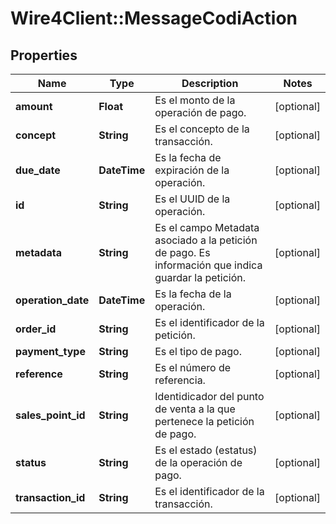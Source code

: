 # Wire4Client::MessageCodiAction

## Properties
Name | Type | Description | Notes
------------ | ------------- | ------------- | -------------
**amount** | **Float** | Es el monto de la operación de pago. | [optional] 
**concept** | **String** | Es el concepto de la transacción. | [optional] 
**due_date** | **DateTime** | Es la fecha de expiración de la operación. | [optional] 
**id** | **String** | Es el UUID de la operación. | [optional] 
**metadata** | **String** | Es el campo Metadata asociado a la petición de pago. Es información que indica guardar la petición. | [optional] 
**operation_date** | **DateTime** | Es la fecha de la operación. | [optional] 
**order_id** | **String** | Es el identificador de la petición. | [optional] 
**payment_type** | **String** | Es el tipo de pago. | [optional] 
**reference** | **String** | Es el número de referencia. | [optional] 
**sales_point_id** | **String** | Identidicador del punto de venta a la que pertenece la petición de pago. | [optional] 
**status** | **String** | Es el estado (estatus) de la operación de pago. | [optional] 
**transaction_id** | **String** | Es el identificador de la transacción. | [optional] 


